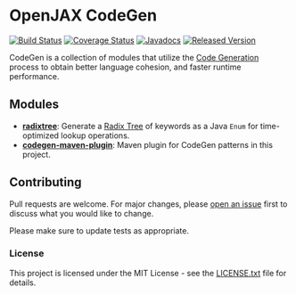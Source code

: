 # OpenJAX CodeGen

[![Build Status](https://travis-ci.org/openjax/codegen.png)](https://travis-ci.org/openjax/codegen)
[![Coverage Status](https://coveralls.io/repos/github/openjax/codegen/badge.svg)](https://coveralls.io/github/openjax/codegen)
[![Javadocs](https://www.javadoc.io/badge/org.openjax.codegen/codegen.svg)](https://www.javadoc.io/doc/org.openjax.codegen/codegen)
[![Released Version](https://img.shields.io/maven-central/v/org.openjax.codegen/codegen.svg)](https://mvnrepository.com/artifact/org.openjax.codegen/codegen)

CodeGen is a collection of modules that utilize the [Code Generation][codegen] process to obtain better language cohesion, and faster runtime performance.

## Modules

* **[radixtree][radixtree]**: Generate a [Radix Tree][radix-tree] of keywords as a Java `Enum` for time-optimized lookup operations.
* **[codegen-maven-plugin][maven-plugin]**: Maven plugin for CodeGen patterns in this project.

## Contributing

Pull requests are welcome. For major changes, please [open an issue](../../issues) first to discuss what you would like to change.

Please make sure to update tests as appropriate.

### License

This project is licensed under the MIT License - see the [LICENSE.txt](LICENSE.txt) file for details.

[radixtree]: /radixtree
[maven-plugin]: /maven-plugin

[codegen]: https://en.wikipedia.org/wiki/Code_generation_(compiler)
[radix-tree]: https://en.wikipedia.org/wiki/Radix_tree